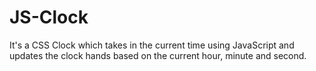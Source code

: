 # JS-Clock
It's a CSS Clock which takes in the current time using JavaScript and updates the clock hands based on the current hour, minute and second.
